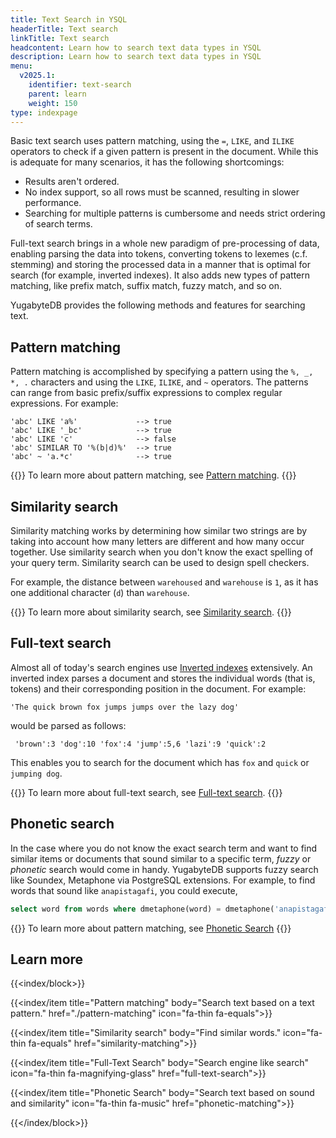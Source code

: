 ```yaml
---
title: Text Search in YSQL
headerTitle: Text search
linkTitle: Text search
headcontent: Learn how to search text data types in YSQL
description: Learn how to search text data types in YSQL
menu:
  v2025.1:
    identifier: text-search
    parent: learn
    weight: 150
type: indexpage
---
```


Basic text search uses pattern matching, using the `=`, `LIKE`, and `ILIKE` operators to check if a given pattern is present in the document. While this is adequate for many scenarios, it has the following shortcomings:

- Results aren't ordered.
- No index support, so all rows must be scanned, resulting in slower performance.
- Searching for multiple patterns is cumbersome and needs strict ordering of search terms.

Full-text search brings in a whole new paradigm of pre-processing of data, enabling parsing the data into tokens, converting tokens to lexemes (c.f. stemming) and storing the processed data in a manner that is optimal for search (for example, inverted indexes). It also adds new types of pattern matching, like prefix match, suffix match, fuzzy match, and so on.

YugabyteDB provides the following methods and features for searching text.

## Pattern matching

Pattern matching is accomplished by specifying a pattern using the `%, _, *, .` characters and using the `LIKE`, `ILIKE`, and `~` operators. The patterns can range from basic prefix/suffix expressions to complex regular expressions. For example:

```sql{.nocopy}
'abc' LIKE 'a%'             --> true
'abc' LIKE '_bc'            --> true
'abc' LIKE 'c'              --> false
'abc' SIMILAR TO '%(b|d)%'  --> true
'abc' ~ 'a.*c'              --> true
```

{{<lead link="./pattern-matching">}}
To learn more about pattern matching, see [Pattern matching](./pattern-matching).
{{</lead>}}

## Similarity search

Similarity matching works by determining how similar two strings are by taking into account how many letters are different and how many occur together. Use similarity search when you don't know the exact spelling of your query term. Similarity search can be used to design spell checkers.

For example, the distance between `warehoused` and `warehouse` is `1`, as it has one additional character (`d`) than `warehouse`.

{{<lead link="./similarity-matching">}}
To learn more about similarity search, see [Similarity search](./similarity-matching).
{{</lead>}}

## Full-text search

Almost all of today's search engines use [Inverted indexes](https://en.wikipedia.org/wiki/Inverted_index) extensively. An inverted index parses a document and stores the individual words (that is, tokens) and their corresponding position in the document. For example:

```sql{.nocopy}
'The quick brown fox jumps jumps over the lazy dog'
```

would be parsed as follows:

```sql{.nocopy}
 'brown':3 'dog':10 'fox':4 'jump':5,6 'lazi':9 'quick':2
```

This enables you to search for the document which has `fox` and `quick` or `jumping dog`.

{{<lead link="./full-text-search">}}
To learn more about full-text search, see [Full-text search](./full-text-search).
{{</lead>}}

## Phonetic search

In the case where you do not know the exact search term and want to find similar items or documents that sound similar to a specific term, _fuzzy_ or _phonetic_ search would come in handy. YugabyteDB supports fuzzy search like Soundex, Metaphone via PostgreSQL extensions. For example, to find words that sound like `anapistagafi`, you could execute,

```sql
select word from words where dmetaphone(word) = dmetaphone('anapistagafi') limit 5;
```

{{<lead link="./phonetic-matching">}}
To learn more about pattern matching, see [Phonetic Search](./phonetic-matching)
{{</lead>}}

## Learn more

{{<index/block>}}

{{<index/item
    title="Pattern matching"
    body="Search text based on a text pattern."
    href="./pattern-matching"
    icon="fa-thin fa-equals">}}

{{<index/item
    title="Similarity search"
    body="Find similar words."
    icon="fa-thin fa-equals"
    href="similarity-matching">}}

{{<index/item
    title="Full-Text Search"
    body="Search engine like search"
    icon="fa-thin fa-magnifying-glass"
    href="full-text-search">}}

{{<index/item
    title="Phonetic Search"
    body="Search text based on sound and similarity"
    icon="fa-thin fa-music"
    href="phonetic-matching">}}

{{</index/block>}}
